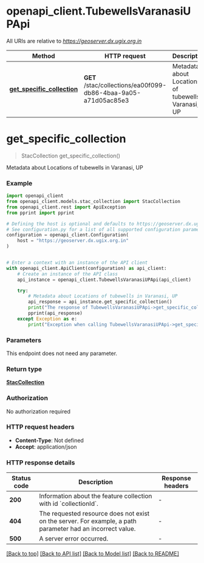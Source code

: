 # openapi_client.TubewellsVaranasiUPApi

All URIs are relative to *https://geoserver.dx.ugix.org.in*

Method | HTTP request | Description
------------- | ------------- | -------------
[**get_specific_collection**](TubewellsVaranasiUPApi.md#get_specific_collection) | **GET** /stac/collections/ea00f099-db86-4baa-9a05-a71d05ac85e3 | Metadata about Locations of tubewells in Varanasi, UP


# **get_specific_collection**
> StacCollection get_specific_collection()

Metadata about Locations of tubewells in Varanasi, UP

### Example


```python
import openapi_client
from openapi_client.models.stac_collection import StacCollection
from openapi_client.rest import ApiException
from pprint import pprint

# Defining the host is optional and defaults to https://geoserver.dx.ugix.org.in
# See configuration.py for a list of all supported configuration parameters.
configuration = openapi_client.Configuration(
    host = "https://geoserver.dx.ugix.org.in"
)


# Enter a context with an instance of the API client
with openapi_client.ApiClient(configuration) as api_client:
    # Create an instance of the API class
    api_instance = openapi_client.TubewellsVaranasiUPApi(api_client)

    try:
        # Metadata about Locations of tubewells in Varanasi, UP
        api_response = api_instance.get_specific_collection()
        print("The response of TubewellsVaranasiUPApi->get_specific_collection:\n")
        pprint(api_response)
    except Exception as e:
        print("Exception when calling TubewellsVaranasiUPApi->get_specific_collection: %s\n" % e)
```



### Parameters

This endpoint does not need any parameter.

### Return type

[**StacCollection**](StacCollection.md)

### Authorization

No authorization required

### HTTP request headers

 - **Content-Type**: Not defined
 - **Accept**: application/json

### HTTP response details

| Status code | Description | Response headers |
|-------------|-------------|------------------|
**200** | Information about the feature collection with id &#x60;collectionId&#x60;. |  -  |
**404** | The requested resource does not exist on the server. For example, a path parameter had an incorrect value. |  -  |
**500** | A server error occurred. |  -  |

[[Back to top]](#) [[Back to API list]](../README.md#documentation-for-api-endpoints) [[Back to Model list]](../README.md#documentation-for-models) [[Back to README]](../README.md)

